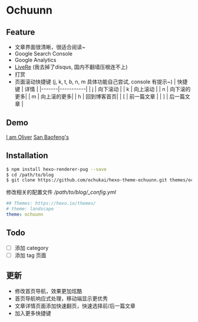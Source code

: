 # Ochuunn

## Feature

* 文章界面很清晰，很适合阅读~
* Google Search Console
* Google Analytics
* [LiveRe](https://livere.com/) (我去掉了disqus, 国内不翻墙压根连不上)
* 打赏
* 页面滚动快捷键 (j, k, t, b, n, m 具体功能自己尝试, console 有提示~)
	| 快捷键 | 详情		|
	|-------|-----------|
	| j 	| 向下滚动	|
	| k 	| 向上滚动	|
	| n 	| 向下滚的更多|
	| m 	| 向上滚的更多|
	| h 	| 回到博客首页|
	| [ 	| 前一篇文章	|
	| ] 	| 后一篇文章	|

## Demo

[I am Oliver](http://ochukai.me)
[San Baofeng's](https://sanbf.cn)

## Installation

```Bash
$ npm install hexo-renderer-pug --save
$ cd /path/to/blog
$ git clone https://github.com/ochukai/hexo-theme-ochuunn.git themes/ochuunn
```

修改相关的配置文件 */path/to/blog/_config.yml*

```yml
## Themes: https://hexo.io/themes/
# theme: landscape
theme: ochuunn
```

## Todo

- [ ] 添加 category
- [ ] 添加 tag 页面

## 更新

- 修改首页导航，效果更加炫酷
- 首页导航响应式处理，移动端显示更优秀
- 文章详情页面添加快速翻页，快速选择前/后一篇文章
- 加入更多快捷键



